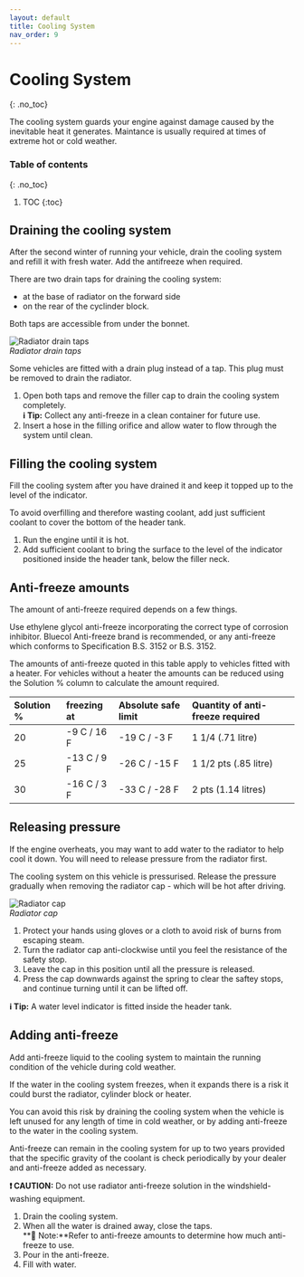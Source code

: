 ```yaml
---
layout: default
title: Cooling System
nav_order: 9
---
```


# Cooling System
{: .no_toc}

The cooling system guards your engine against damage caused by the inevitable heat it generates. Maintance is usually required at times of extreme hot or cold weather.

### Table of contents
{: .no_toc}

1. TOC
{:toc}

## Draining the cooling system

After the second winter of running your vehicle, drain the cooling system and refill it with fresh water. Add the antifreeze when required.

There are two drain taps for draining the cooling system:
- at the base of radiator on the forward side
- on the rear of the cyclinder block.

Both taps are accessible from under the bonnet.

![Radiator drain taps](,,/assets/images/DrainTap.png)  
*Radiator drain taps*

Some vehicles are fitted with a drain plug instead of a tap. This plug must be removed to drain the radiator.
1. Open both taps and remove the filler cap to drain the cooling system completely.  
**ℹ️ Tip:** Collect any anti-freeze in a clean container for future use.
2. Insert a hose in the filling orifice and allow water to flow through the system until clean.

## Filling the cooling system

Fill the cooling system after you have drained it and keep it topped up to the level of the indicator.

To avoid overfilling and therefore wasting coolant, add just sufficient coolant to cover the bottom of the header tank.
1. Run the engine until it is hot.
2. Add sufficient coolant to bring the surface to the level of the indicator positioned inside the header tank, below the filler neck.

## Anti-freeze amounts

The amount of anti-freeze required depends on a few things.

Use ethylene glycol anti-freeze incorporating the correct type of corrosion inhibitor. Bluecol Anti-freeze brand is recommended, or any anti-freeze which conforms to Specification B.S. 3152 or B.S. 3152.

The amounts of anti-freeze quoted in this table apply to vehicles fitted with a heater. For vehicles without a heater the amounts can be reduced using the Solution % column to calculate the amount required.

| Solution % | freezing at | Absolute safe limit | Quantity of anti-freeze required |
|:-----------|:------------|:--------------------|:---------------------------------|
| 20 | -9 C / 16 F | -19 C / -3 F | 1 1/4 (.71 litre) |
| 25 | -13 C / 9 F | -26 C / -15 F | 1 1/2 pts (.85 litre) |
| 30 | -16 C / 3 F | -33 C / -28 F | 2 pts (1.14 litres) |

## Releasing pressure

If the engine overheats, you may want to add water to the radiator to help cool it down. You will need to release pressure from the radiator first.

The cooling system on this vehicle is pressurised. Release the pressure gradually when removing the radiator cap - which will be hot after driving.

![Radiator cap](../assets/images/RadiatorCap.png)  
*Radiator cap*

1. Protect your hands using gloves or a cloth to avoid risk of burns from escaping steam.
2. Turn the radiator cap anti-clockwise until you feel the resistance of the safety stop.
3. Leave the cap in this position until all the pressure is released.
4. Press the cap downwards against the spring to clear the saftey stops, and continue turning until it can be lifted off.

**ℹ️ Tip:** A water level indicator is fitted inside the header tank.

## Adding anti-freeze

Add anti-freeze liquid to the cooling system to maintain the running condition of the vehicle during cold weather.

If the water in the cooling system freezes, when it expands there is a risk it could burst the radiator, cylinder block or heater.

You can avoid this risk by draining the cooling system when the vehicle is left unused for any length of time in cold weather, or by adding anti-freeze to the water in the cooling system.

Anti-freeze can remain in the cooling system for up to two years provided that the specific gravity of the coolant is check periodically by your dealer and anti-freeze added as necessary.

**❗️ CAUTION:** Do not use radiator anti-freeze solution in the windshield-washing equipment.

1. Drain the cooling system.
2. When all the water is drained away, close the taps.  
  **📝 Note:**Refer to anti-freeze amounts to determine how much anti-freeze to use.
3. Pour in the anti-freeze.
4. Fill with water.

